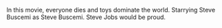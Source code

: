 In this movie, everyone dies and toys dominate the world. Starrying Steve Buscemi as Steve Buscemi. Steve Jobs would be proud.
